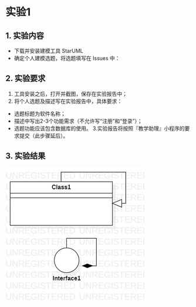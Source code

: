 #  实验1
## 1. 实验内容
- 下载并安装建模工具 StarUML
- 确定个人建模选题，将选题填写在 Issues 中：
## 2. 实验要求
1. 工具安装之后，打开并截图，保存在实验报告中；
2. 将个人选题及描述写在实验报告中，具体要求：
- 选题标题为软件名称；
- 描述中写出2-3个功能需求（不允许写“注册”和“登录”）；
- 选题功能应该包含数据库的使用。
3.实验报告将按照『教学助理』小程序的要求提交（此步骤延后）。
## 3. 实验结果

![jpg](./model1.jpg)
